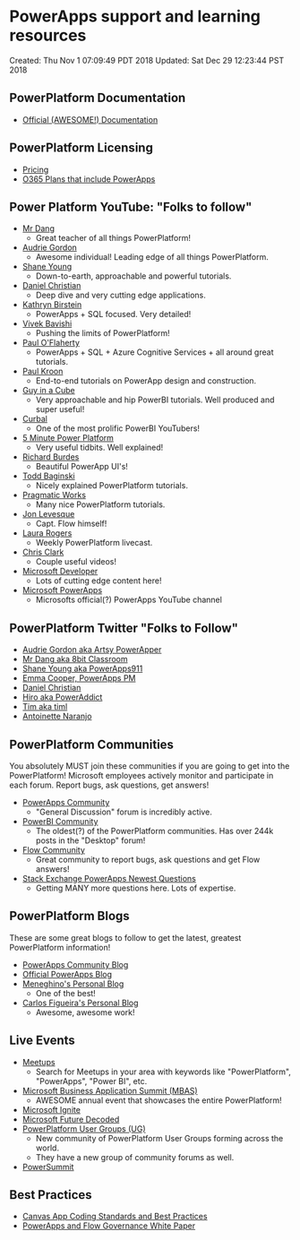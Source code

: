 # PowerApps support and learning resources

Created: Thu Nov 1 07:09:49 PDT 2018
Updated: Sat Dec 29 12:23:44 PST 2018

## PowerPlatform Documentation

- [Official (AWESOME!) Documentation](https://docs.microsoft.com/en-us/powerapps/powerapps-overview)
  
## PowerPlatform Licensing

- [Pricing](https://powerapps.microsoft.com/en-us/pricing/)
- [O365 Plans that include PowerApps](https://docs.microsoft.com/en-gb/powerapps/administrator/pricing-billing-skus#licenses)

## Power Platform YouTube: "Folks to follow"

- [Mr Dang](https://www.youtube.com/channel/UCHFgcqnAXS_g4w2xtN5dIAg)
    - Great teacher of all things PowerPlatform!
- [Audrie Gordon](https://www.youtube.com/channel/UCspdrsKTBXJTGuco6U3KF0Q)
    - Awesome individual! Leading edge of all things PowerPlatform.
- [Shane Young](https://www.youtube.com/channel/UC7_OGRP8BYvtGB8eZdPG6Ng)
    - Down-to-earth, approachable and powerful tutorials.
- [Daniel Christian](https://www.youtube.com/channel/UC2v4TcvO4rdDdfqd6rUR5yg)
    - Deep dive and very cutting edge applications.
- [Kathryn Birstein](https://www.youtube.com/channel/UCmlaKMffvloF_H4SeQpnE4g)
    - PowerApps + SQL focused. Very detailed!
- [Vivek Bavishi](https://www.youtube.com/channel/UCVGIh8qGGlecBCJk6fKI9wA)
    - Pushing the limits of PowerPlatform!
- [Paul O'Flaherty](https://www.youtube.com/channel/UCnUwvZBeu4P_desNZthZWiA)
    - PowerApps + SQL + Azure Cognitive Services + all around great tutorials.
- [Paul Kroon](https://www.youtube.com/channel/UCTZo6i_GIS2nsQrh3uV-TYw)
    - End-to-end tutorials on PowerApp design and construction.
- [Guy in a Cube](https://www.youtube.com/channel/UCFp1vaKzpfvoGai0vE5VJ0w)
    - Very approachable and hip PowerBI tutorials. Well produced and super useful!
- [Curbal](https://www.youtube.com/channel/UCJ7UhloHSA4wAqPzyi6TOkw)
    - One of the most prolific PowerBI YouTubers!
- [5 Minute Power Platform](https://www.youtube.com/channel/UCaEvSp9BEo9HaEKPovP5lEw)
    - Very useful tidbits. Well explained!
- [Richard Burdes](https://www.youtube.com/channel/UCwPwG0g0-RYJbekkB72cKLg)
    - Beautiful PowerApp UI's!
- [Todd Baginski](https://www.youtube.com/channel/UCgfWTteglpvN3wDdCx9nmhw)
    - Nicely explained PowerPlatform tutorials.
- [Pragmatic Works](https://www.youtube.com/channel/UC5CugyvTdOloiuTc9nN09TA)
    - Many nice PowerPlatform tutorials.
- [Jon Levesque](https://www.youtube.com/channel/UClBCcDTylJUzvP8sycg6pEA)
    - Capt. Flow himself!
- [Laura Rogers](https://www.youtube.com/channel/UCbTVoDCaPM6wE0xsDGGr9VA)
    - Weekly PowerPlatform livecast.
- [Chris Clark](https://www.youtube.com/channel/UCcnipLKJqqj6vuUQlugUeRw/videos)
    - Couple useful videos!
- [Microsoft Developer](https://www.youtube.com/channel/UCcnipLKJqqj6vuUQlugUeRw)
    - Lots of cutting edge content here!
- [Microsoft PowerApps](https://www.youtube.com/channel/UCGfWR2ekfRFckLjev6eQYLg)
    - Microsofts official(?) PowerApps YouTube channel
    
## PowerPlatform Twitter "Folks to Follow"

- [Audrie Gordon aka Artsy PowerApper](https://twitter.com/ArtsyPowerApper)
- [Mr Dang aka 8bit Classroom](https://twitter.com/8bitclassroom)
- [Shane Young aka PowerApps911](https://twitter.com/ShanesCows)
- [Emma Cooper, PowerApps PM](https://twitter.com/PowerEmmz)
- [Daniel Christian](https://twitter.com/dchristian19)
- [Hiro aka PowerAddict](https://twitter.com/mofumofu_dance)
- [Tim aka timl](https://twitter.com/ShortForTim)
- [Antoinette Naranjo](https://twitter.com/tianaranjo)

## PowerPlatform Communities

You absolutely MUST join these communities if you are going to get into the PowerPlatform! Microsoft employees actively monitor and participate in each forum. Report bugs, ask questions, get answers!

- [PowerApps Community](https://powerusers.microsoft.com/t5/PowerApps-Community/ct-p/PowerApps1)
    - "General Discussion" forum is incredibly active.
- [PowerBI Community](https://community.powerbi.com/)
    - The oldest(?) of the PowerPlatform communities. Has over 244k posts in the "Desktop" forum!
- [Flow Community](https://powerusers.microsoft.com/t5/Microsoft-Flow-Community/ct-p/FlowCommunity)
    - Great community to report bugs, ask questions and get Flow answers!
- [Stack Exchange PowerApps Newest Questions](https://stackoverflow.com/search?tab=newest&q=powerapps)
    - Getting MANY more questions here. Lots of expertise.

## PowerPlatform Blogs

These are some great blogs to follow to get the latest, greatest PowerPlatform information!
- [PowerApps Community Blog](https://powerusers.microsoft.com/t5/PowerApps-Community-Blog/bg-p/PowerAppsBlog)
- [Official PowerApps Blog](https://powerapps.microsoft.com/en-us/blog/)
- [Meneghino's Personal Blog](https://baizini-it.com/blog/)
    - One of the best!
- [Carlos Figueira's Personal Blog](https://www.carlosag.net/)
    - Awesome, awesome work!

## Live Events

- [Meetups](https://meetup.com)
    - Search for Meetups in your area with keywords like "PowerPlatform", "PowerApps", "Power BI", etc.
- [Microsoft Business Application Summit (MBAS)](https://www.microsoft.com/en-us/BusinessApplicationsSummit)
    - AWESOME annual event that showcases the entire PowerPlatform!
- [Microsoft Ignite](https://www.microsoft.com/en-us/ignite)
- [Microsoft Future Decoded](https://futuredecoded.com/)
- [PowerPlatform User Groups (UG)](https://www.powerplatformug.com/home)
    - New community of PowerPlatform User Groups forming across the world.
    - They have a new group of community forums as well.
- [PowerSummit](https://www.powerugsummit.com/home)

## Best Practices

- [Canvas App Coding Standards and Best Practices](https://pahandsonlab.blob.core.windows.net/documents/PowerApps%20canvas%20app%20coding%20standards%20and%20guidelines.pdf)
- [PowerApps and Flow Governance White Paper](https://aka.ms/powerappsadminwhitepaper)

